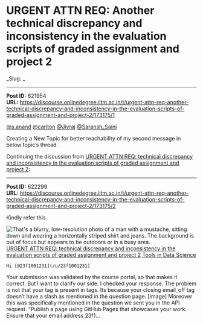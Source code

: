 # URGENT ATTN REQ: Another technical discrepancy and inconsistency in the evaluation scripts of graded assignment and project 2
_Slug: _

---
**Post ID:** 621954  
**URL:** https://discourse.onlinedegree.iitm.ac.in/t/urgent-attn-req-another-technical-discrepancy-and-inconsistency-in-the-evaluation-scripts-of-graded-assignment-and-project-2/173175/1  

[@s.anand](/u/s.anand) [@carlton](/u/carlton) [@Jivraj](/u/jivraj) [@Saransh_Saini](/u/saransh_saini)


Creating a New Topic for better reachability of my second message in below topic’s thread.


Continuing the discussion from [URGENT ATTN REQ: technical discrepancy and inconsistency in the evaluation scripts of graded assignment and project 2](https://discourse.onlinedegree.iitm.ac.in/t/urgent-attn-req-technical-discrepancy-and-inconsistency-in-the-evaluation-scripts-of-graded-assignment-and-project-2/173172/3):

---
**Post ID:** 622299  
**URL:** https://discourse.onlinedegree.iitm.ac.in/t/urgent-attn-req-another-technical-discrepancy-and-inconsistency-in-the-evaluation-scripts-of-graded-assignment-and-project-2/173175/2  

Kindly refer this




![That's a blurry, low-resolution photo of a man with a mustache, sitting down and wearing a horizontally striped shirt and jeans.  The background is out of focus but appears to be outdoors or in a busy area.
](https://dub1.discourse-cdn.com/flex013/user_avatar/discourse.onlinedegree.iitm.ac.in/saransh_saini/48/123495_2.png)
[URGENT ATTN REQ: technical discrepancy and inconsistency in the evaluation scripts of graded assignment and project 2](https://discourse.onlinedegree.iitm.ac.in/t/urgent-attn-req-technical-discrepancy-and-inconsistency-in-the-evaluation-scripts-of-graded-assignment-and-project-2/173172/26) [Tools in Data Science](/c/courses/tds-kb/34)


    Hi [@23f1001231](/u/23f1001231) 
Your submission was validated by the course portal, so that makes it correct. But I want to clarify our side. 
I checked your response. The problem is not that your tag is present in <a> tags. Its because your closing email_off tag doesn’t have a slash as mentioned in the question page. 
[image] 
Moreover this was specifically mentioned in the question we sent you in the API request. 
"Publish a page using GitHub Pages that showcases your work. Ensure that your email address 23f1…

